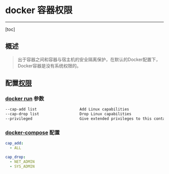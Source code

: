 # docker 容器权限

---

[toc]

## 概述

> 出于容器之间和容器与宿主机的安全隔离保护，在默认的Docker配置下，Docker容器是没有系统权限的。

## 配置[权限](../linux/linux%20capability.md)

### [docker run](https://docs.docker.com/engine/reference/commandline/run/) 参数

```bash
--cap-add list                   Add Linux capabilities
--cap-drop list                  Drop Linux capabilities
--privileged                     Give extended privileges to this container
```

### [docker-compose](https://docs.docker.com/compose/compose-file/compose-file-v3/#cap_add-cap_drop) 配置

```yml
cap_add:
  - ALL

cap_drop:
  - NET_ADMIN
  - SYS_ADMIN
```
